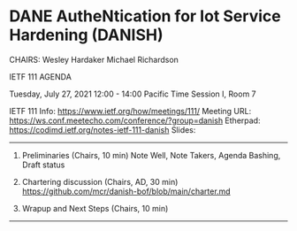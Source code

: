 DANE AutheNtication for Iot Service Hardening (DANISH)
======================================================

CHAIRS:  Wesley Hardaker
         Michael Richardson


IETF 111 AGENDA

Tuesday, July 27, 2021
12:00 - 14:00 Pacific Time
Session I, Room 7

IETF 111 Info: https://www.ietf.org/how/meetings/111/
Meeting URL: https://ws.conf.meetecho.com/conference/?group=danish
Etherpad: https://codimd.ietf.org/notes-ietf-111-danish
Slides:

-------------------------------------------------

1. Preliminaries (Chairs, 10 min)
Note Well, Note Takers, Agenda Bashing, Draft status

2. Chartering discussion (Chairs, AD, 30 min)
https://github.com/mcr/danish-bof/blob/main/charter.md

3. Wrapup and Next Steps (Chairs, 10 min)

-------------------------------------------------
